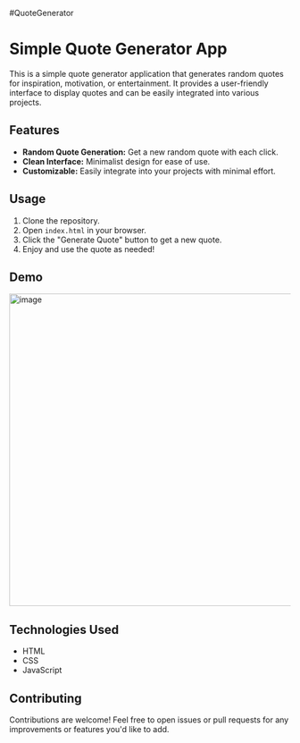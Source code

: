 #QuoteGenerator

# Simple Quote Generator App

This is a simple quote generator application that generates random quotes for inspiration, motivation, or entertainment. It provides a user-friendly interface to display quotes and can be easily integrated into various projects.

## Features

- **Random Quote Generation:** Get a new random quote with each click.
- **Clean Interface:** Minimalist design for ease of use.
- **Customizable:** Easily integrate into your projects with minimal effort.
  
## Usage

1. Clone the repository.
2. Open `index.html` in your browser.
3. Click the "Generate Quote" button to get a new quote.
4. Enjoy and use the quote as needed!

## Demo

<img width="559" alt="image" src="https://github.com/ArpanSankesh/QuoteGenerator/assets/121539675/1848f59d-6265-424c-b38e-a60bfb145414">


## Technologies Used

- HTML
- CSS
- JavaScript

## Contributing

Contributions are welcome! Feel free to open issues or pull requests for any improvements or features you'd like to add.


